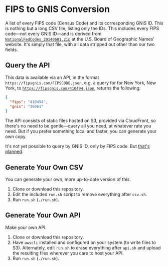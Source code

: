 # FIPS to GNIS Conversion

A list of every FIPS code (Census Code) and its corresponding GNIS ID. This is nothing but a long CSV file, listing only the IDs. This includes every FIPS code—not every GNIS ID—and is derived from [`NationalFedCodes_20140601.zip`](http://geonames.usgs.gov/docs/federalcodes/NationalFedCodes_20140601.zip) at the U.S. Board of Geographic Names' website. It's simply that file, with all data stripped out other than our two fields.

## Query the API

This data is available via an API, in the format `https://fipsgnis.com/FIPSCODE.json`, e.g. a query for for New York, New York, to [`https://fipsgnis.com/410494.json`](https://fipsgnis.com/410494.json), returns the following:

```json
{
  "fips": "410494",
  "gnis": "36061"
}
```

The API consists of static files hosted on S3, provided via CloudFront, so there's no need to be gentle—query all you need, at whatever rate you need. But if you prefer something local and faster, you can generate your own copy.

It's not yet possible to query by GNIS ID, only by FIPS code. But [that's planned](https://github.com/waldoj/FIPS-to-GNIS/issues/3).

## Generate Your Own CSV

You can generate your own, more up-to-date version of this.

1. Clone or download this repository.
2. Edit the included `run.sh` script to remove everything after `csv.sh`.
3. Run `run.sh` (`./run.sh`).

## Generate Your Own API

Make your own API.

1. Clone or download this repository.
2. Have `awscli` installed and configured on your system (to write files to S3). Alternately, edit `run.sh` to erase everything after `api.sh` and upload the resulting files wherever you care to host your API.
3. Run `run.sh` (`./run.sh`).
